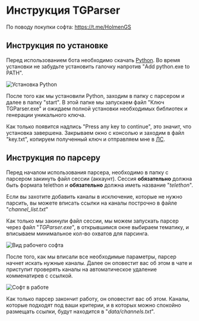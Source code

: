 # Инструкция TGParser

По поводу покупки софта: https://t.me/HolmenGS
## Инструкция по установке
Перед использованием бота необходимо скачать [Python](https://www.python.org/ftp/python/3.11.1/python-3.11.1-amd64.exe). Во время установки не забудьте установить галочку напротив "Add python.exe to PATH".

![Установка Python](https://telegra.ph/file/69b95118270018d243e33.png)

После того как мы установили Python, заходим в папку с парсером и далее в папку "start". В этой папке мы запускаем файл "Ключ TGParser.exe" и ожидаем полной установки необходимых библиотек и генерации уникального ключа.

Как только появится надпись "Press any key to continue", это значит, что установка завершена. Закрываем окно с консолью и заходим в файл "key.txt", копируем полученный ключ и отправляем мне в [ЛС](https://t.me/HolmenGS).

## Инструкция по парсеру

Перед началом использования парсера, необходимо в папку с парсером закинуть файл сессии (аккаунт). Сессия **обязательно** должна быть формата telethon и **обязательно** должна иметь название "*telethon*".

Если вы захотите добавить каналы в исключение, которые не нужно парсить, вы можете вписать ссылки на каналы построчно в файле "*channel_list.txt*"

Как только мы закинули файл сессии, мы можем запускать парсер через файл "*TGParser.exe*", в открывшимся окне выбираем тематику, и вписываем минимальное кол-во охватов для парсинга.

![Вид рабочего софта](https://i.imgur.com/sHRT1th.png)

После того, как мы вписали все необходимые параметры, парсер начнет искать нужные каналы. Далее он оповестит вас об этом в чате и приступит проверять каналы на автоматическое удаление комменатирев с ссылкой.

![Софт в работе](https://i.imgur.com/RLVWOab.png)

Как только парсер закончит работу, он оповестит вас об этом. Каналы, которые подходят под ваши критерии, и в которых можно спокойно размещать ссылки, будут находится в "*data/channels.txt*".